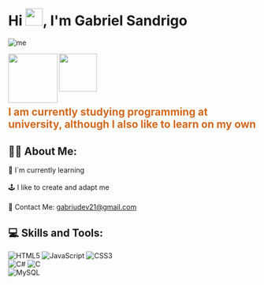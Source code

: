 <h1 align="left">Hi <img src="https://media.giphy.com/media/hvRJCLFzcasrR4ia7z/giphy.gif" width="35">, I'm Gabriel Sandrigo</h1>

![me](https://i.imgur.com/NsBXIkV.png)

<a href="https://www.linkedin.com/in/gabrielsandrigo">
 <img align="left" alt"LinkedIn" | LinkedIn width="100px" src="https://img.shields.io/badge/LinkedIn-0077B5?style=for-the-badge&logo=linkedin&logoColor=white" />
</a>
<a href="https://gabriudev21@gmail.com">
 <img alt"Gmail" | Gmail width="77px" src="https://img.shields.io/badge/Gmail-D14836?style=for-the-badge&logo=gmail&logoColor=white" />
</a>

<h2 style="color: #D2691E">I am currently studying programming at university, although I also like to learn on my own </h2>

## 👨🏻 About Me:
🌱 I´m currently learning<br><br>🕹️ I like to create and adapt me<br><br>📧 Contact Me: gabriudev21@gmail.com<br>


## 💻 Skills and Tools:
![HTML5](https://img.shields.io/badge/html5-%23E34F26.svg?style=for-the-badge&logo=html5&logoColor=white) ![JavaScript](https://img.shields.io/badge/javascript-%23323330.svg?style=for-the-badge&logo=javascript&logoColor=%23F7DF1E) ![CSS3](https://img.shields.io/badge/css3-%231572B6.svg?style=for-the-badge&logo=css3&logoColor=white)<br> ![C#](https://img.shields.io/badge/c%23-%23239120.svg?style=for-the-badge&logo=csharp&logoColor=white) ![C](https://img.shields.io/badge/c-%2300599C.svg?style=for-the-badge&logo=c&logoColor=white)<br> ![MySQL](https://img.shields.io/badge/mysql-%2300000f.svg?style=for-the-badge&logo=mysql&logoColor=white)

